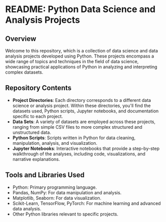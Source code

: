 # README: Python Data Science and Analysis Projects

## Overview
Welcome to this repository, which is a collection of data science and data analysis projects developed using Python. These projects encompass a wide range of topics and techniques in the field of data science, showcasing practical applications of Python in analyzing and interpreting complex datasets.

## Repository Contents
- **Project Directories**: Each directory corresponds to a different data science or analysis project. Within these directories, you'll find the datasets used, Python scripts, Jupyter notebooks, and documentation specific to each project.
- **Data Sets**: A variety of datasets are employed across these projects, ranging from simple CSV files to more complex structured and unstructured data.
- **Python Scripts**: Scripts written in Python for data cleaning, manipulation, analysis, and visualization.
- **Jupyter Notebooks**: Interactive notebooks that provide a step-by-step walkthrough of the analyses, including code, visualizations, and narrative explanations.

## Tools and Libraries Used
- Python: Primary programming language.
- Pandas, NumPy: For data manipulation and analysis.
- Matplotlib, Seaborn: For data visualization.
- Scikit-Learn, TensorFlow, PyTorch: For machine learning and advanced data analysis.
- Other Python libraries relevant to specific projects.

